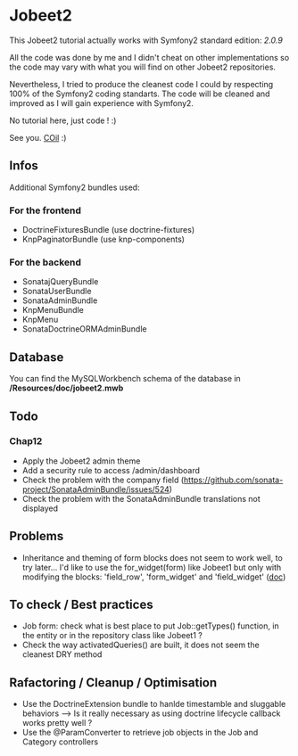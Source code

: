 Jobeet2
=======

This Jobeet2 tutorial actually works with Symfony2 standard edition: *2.0.9*

All the code was done by me and I didn't cheat on other implementations so the code
may vary with what you will find on other Jobeet2 repositories.

Nevertheless, I tried to produce the cleanest code I could by respecting 100%
of the Symfony2 coding standarts. The code will be cleaned and improved as
I will gain experience with Symfony2.

No tutorial here, just code ! :)

See you. [COil](http://www.strangebuzz.com) :)


Infos
-----

Additional Symfony2 bundles used:

### For the frontend

* DoctrineFixturesBundle (use doctrine-fixtures)
* KnpPaginatorBundle (use knp-components)

### For the backend

* SonatajQueryBundle
* SonataUserBundle
* SonataAdminBundle
* KnpMenuBundle
* KnpMenu
* SonataDoctrineORMAdminBundle

Database
--------

You can find the MySQLWorkbench schema of the database in __/Resources/doc/jobeet2.mwb__


Todo
----

### Chap12
* Apply the Jobeet2 admin theme
* Add a security rule to access /admin/dashboard
* Check the problem with the company field (https://github.com/sonata-project/SonataAdminBundle/issues/524)
* Check the problem with the SonataAdminBundle translations not displayed


Problems
--------

* Inheritance and theming of form blocks does not seem to work well, to try later...
  I'd like to use the for_widget(form) like Jobeet1 but only with modifying the blocks:
  'field_row', 'form_widget' and 'field_widget' ([doc](http://symfony.com/doc/current/cookbook/form/form_customization.html))


To check / Best practices
-------------------------

* Job form: check what is best place to put Job::getTypes() function, in the entity
  or in the repository class like Jobeet1 ?
* Check the way activatedQueries() are built, it does not seem the cleanest DRY method


Rafactoring / Cleanup / Optimisation
------------------------------------

* Use the DoctrineExtension bundle to hanlde timestamble and sluggable behaviors
  --> Is it really necessary as using doctrine lifecycle callback works pretty well ?
* Use the @ParamConverter to retrieve job objects in the Job and Category controllers
